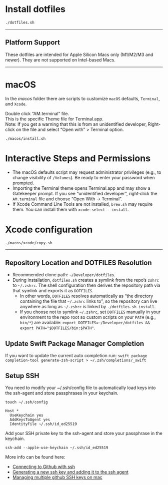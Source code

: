 # Install dotfiles

```
./dotfiles.sh
```

---

## Platform Support

These dotfiles are intended for Apple Silicon Macs only (M1/M2/M3 and newer). They are not supported on Intel-based Macs.

---

# macOS

In the *macos* folder there are scripts to customize `macOS` defaults, `Terminal`, and `Xcode`.

Double click “AM.terminal” file.  
This is the specific Theme file for Terminal.app.   
Note: If you get a warning that this is from an unidentified developer, Right-click on the file and select “Open with” > Terminal option.

```
./macos/install.sh
```

# Interactive Steps and Permissions

- The macOS defaults script may request administrator privileges (e.g., to change visibility of `/Volumes`). Be ready to enter your password when prompted.
- Importing the Terminal theme opens Terminal.app and may show a Gatekeeper prompt. If you see “unidentified developer”, right‑click the `AM.terminal` file and choose “Open With → Terminal”.
- If Xcode Command Line Tools are not installed, `brew.sh` may require them. You can install them with `xcode-select --install`.

# Xcode configuration

```
./macos/xcode/copy.sh
```

---

## Repository Location and DOTFILES Resolution

- Recommended clone path: `~/Developer/dotfiles`.
- During installation, `dotfiles.sh` creates a symlink from the repo’s `zshrc` to `~/.zshrc`. The shell configuration then derives the repository path via that symlink and exports it as `DOTFILES`.
  - In other words, `DOTFILES` resolves automatically as “the directory containing the file that `~/.zshrc` links to”, so the repository can live anywhere as long as `~/.zshrc` is linked by `./dotfiles.sh install`.
  - If you choose not to symlink `~/.zshrc`, set `DOTFILES` manually in your environment to the repo root so custom scripts on your `PATH` (e.g., `bin/*`) are available: `export DOTFILES=~/Developer/dotfiles && export PATH="$DOTFILES/bin:$PATH"`.

## Update Swift Package Manager Completion

If you want to update the current auto completion run:
`swift package completion-tool generate-zsh-script > ~/.zsh/completions/_swift`

## Setup SSH

You need to modify your ~/.ssh/config file to automatically load keys into the ssh-agent and store passphrases in your keychain.

`touch ~/.ssh/config`

```
Host *
  UseKeychain yes
  AddKeysToAgent yes
  IdentityFile ~/.ssh/id_ed25519
```

Add your SSH private key to the ssh-agent and store your passphrase in the keychain.

```
ssh-add --apple-use-keychain ~/.ssh/id_ed25519

```

More info can be found here:

- [Connecting to Github with ssh](https://help.github.com/en/articles/connecting-to-github-with-ssh)
- [Generating a new ssh key and adding it to the ssh agent](https://help.github.com/en/articles/generating-a-new-ssh-key-and-adding-it-to-the-ssh-agent)
- [Managing multiple github SSH keys on mac](https://samwize.com/2022/04/06/managing-multiple-github-ssh-keys-on-mac/)
